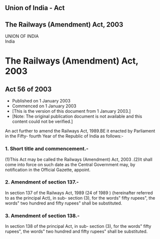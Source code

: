 ## Union of India - Act

## The Railways (Amendment) Act, 2003

UNION OF INDIA  
India

# The Railways (Amendment) Act, 2003

## Act 56 of 2003

  * Published on 1 January 2003 
  * Commenced on 1 January 2003 
  * [This is the version of this document from 1 January 2003.] 
  * [Note: The original publication document is not available and this content could not be verified.] 

An act further to amend the Railways Act, 1989.BE it enacted by Parliament in
the Fifty- fourth Year of the Republic of India as follows:-

### 1. Short title and commencement.-

(1)This Act may be called the Railways (Amendment) Act, 2003 .(2)It shall come
into force on such date as the Central Government may, by notification in the
Official Gazette, appoint.

### 2. Amendment of section 137.-

In section 137 of the Railways Act, 1989 (24 of 1989 ) (hereinafter referred
to as the principal Act), in sub- section (3), for the words" fifty rupees",
the words" two hundred and fifty rupees" shall be substituted.

### 3. Amendment of section 138.-

In section 138 of the principal Act, in sub- section (3), for the words" fifty
rupees", the words" two hundred and fifty rupees" shall be substituted.

